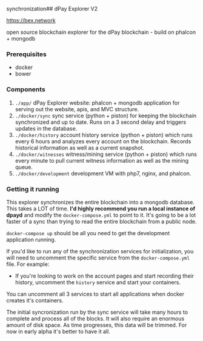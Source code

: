 synchronization## dPay Explorer V2

https://bex.network

open source blockchain explorer for the dPay blockchain - build on phalcon + mongodb

### Prerequisites

- docker
- bower

### Components

1. `./app/` dPay Explorer website: phalcon + mongodb application for serving out the website, apis, and MVC structure.
2. `./docker/sync` sync service (python + piston) for keeping the blockchain synchronized and up to date. Runs on a 3 second delay and triggers updates in the database.
3. `./docker/history` account history service (python + piston) which runs every 6 hours and analyzes every account on the blockchain. Records historical information as well as a current snapshot.
4. `./docker/witnesses` witness/mining service (python + piston) which runs every minute to pull current witness information as well as the mining queue.
5. `./docker/development` development VM with php7, nginx, and phalcon.

### Getting it running

This explorer synchronizes the entire blockchain into a mongodb database. This takes a LOT of time. **I'd highly recommend you run a local instance of dpayd** and modify the `docker-compose.yml` to point to it. It's going to be a lot faster of a sync than trying to read the entire blockchain from a public node.

`docker-compose up` should be all you need to get the development application running.

If you'd like to run any of the synchronization services for initialization, you will need to uncomment the specific service from the `docker-compose.yml` file. For example:

- If you're looking to work on the account pages and start recording their history, uncomment the `history` service and start your containers.

You can uncomment all 3 services to start all applications when docker creates it's containers.

The initial syncronization run by the sync service will take many hours to complete and process all of the blocks. It will also require an enormous amount of disk space. As time progresses, this data will be trimmed. For now in early alpha it's better to have it all.
